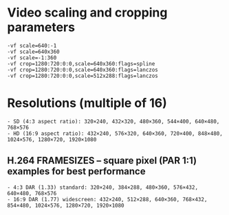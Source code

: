 # Video scaling and cropping parameters
```
-vf scale=640:-1
-vf scale=640x360
-vf scale=-1:360
-vf crop=1280:720:0:0,scale=640x360:flags=spline
-vf crop=1280:720:0:0,scale=640x360:flags=lanczos
-vf crop=1280:720:0:0,scale=512x288:flags=lanczos
```

# Resolutions (multiple of 16)
```
- SD (4:3 aspect ratio): 320×240, 432×320, 480×360, 544×400, 640×480, 768×576
- HD (16:9 aspect ratio): 432×240, 576×320, 640×360, 720×400, 848×480, 1024×576, 1280×720, 1920×1080
```
## H.264 FRAMESIZES – square pixel (PAR 1:1) examples for best performance
```
- 4:3 DAR (1.33) standard: 320×240, 384×288, 480×360, 576×432, 640×480, 768×576
- 16:9 DAR (1.77) widescreen: 432×240, 512×288, 640×360, 768×432, 854×480, 1024×576, 1280×720, 1920×1080
```
